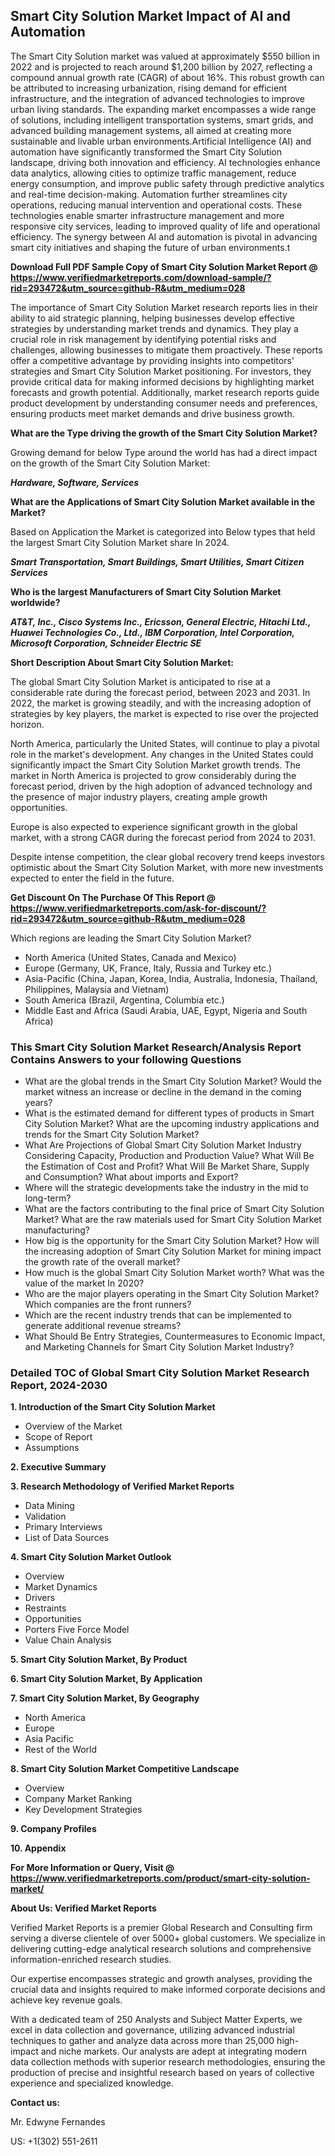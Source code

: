 <h2>Smart City Solution Market Impact of AI and Automation</h2>The Smart City Solution market was valued at approximately $550 billion in 2022 and is projected to reach around $1,200 billion by 2027, reflecting a compound annual growth rate (CAGR) of about 16%. This robust growth can be attributed to increasing urbanization, rising demand for efficient infrastructure, and the integration of advanced technologies to improve urban living standards. The expanding market encompasses a wide range of solutions, including intelligent transportation systems, smart grids, and advanced building management systems, all aimed at creating more sustainable and livable urban environments.Artificial Intelligence (AI) and automation have significantly transformed the Smart City Solution landscape, driving both innovation and efficiency. AI technologies enhance data analytics, allowing cities to optimize traffic management, reduce energy consumption, and improve public safety through predictive analytics and real-time decision-making. Automation further streamlines city operations, reducing manual intervention and operational costs. These technologies enable smarter infrastructure management and more responsive city services, leading to improved quality of life and operational efficiency. The synergy between AI and automation is pivotal in advancing smart city initiatives and shaping the future of urban environments.t</p><p id="" class=""><strong>Download Full PDF Sample Copy of Smart City Solution Market Report @ <a href="https://www.verifiedmarketreports.com/download-sample/?rid=293472&utm_source=github-R&utm_medium=028" target="_blank">https://www.verifiedmarketreports.com/download-sample/?rid=293472&utm_source=github-R&utm_medium=028</a></strong></p><p>The importance of&nbsp;Smart City Solution Market research reports lies in their ability to aid strategic planning, helping businesses develop effective strategies by understanding market trends and dynamics. They play a crucial role in risk management by identifying potential risks and challenges, allowing businesses to mitigate them proactively. These reports offer a competitive advantage by providing insights into competitors' strategies and Smart City Solution Market positioning. For investors, they provide critical data for making informed decisions by highlighting market forecasts and growth potential. Additionally, market research reports guide product development by understanding consumer needs and preferences, ensuring products meet market demands and drive business growth.</p><p><strong>What are the&nbsp;Type driving the growth of the Smart City Solution Market?</strong></p><p id="" class="">Growing demand for below Type around the world has had a direct impact on the growth of the Smart City Solution Market:</p><em><strong>Hardware, Software, Services</strong></em></p><strong>What are the&nbsp;Applications&nbsp;of Smart City Solution Market available in the Market?</strong></p><p id="" class="">Based on Application the Market is categorized into Below types that held the largest Smart City Solution Market share In 2024.</p><em><strong>Smart Transportation, Smart Buildings, Smart Utilities, Smart Citizen Services</strong></em></p><strong>Who is the largest Manufacturers of Smart City Solution Market worldwide?</strong></p><p><em><strong>AT&T, Inc., Cisco Systems Inc., Ericsson, General Electric, Hitachi Ltd., Huawei Technologies Co., Ltd., IBM Corporation, Intel Corporation, Microsoft Corporation, Schneider Electric SE</strong></em></p><p id="" class=""><strong>Short Description About Smart City Solution Market:</strong></p><p>The global Smart City Solution Market is anticipated to rise at a considerable rate during the forecast period, between 2023 and 2031. In 2022, the market is growing steadily, and with the increasing adoption of strategies by key players, the market is expected to rise over the projected horizon.</p><p>North America, particularly the United States, will continue to play a pivotal role in the market's development. Any changes in the United States could significantly impact the Smart City Solution Market growth trends. The market in North America is projected to grow considerably during the forecast period, driven by the high adoption of advanced technology and the presence of major industry players, creating ample growth opportunities.</p><p>Europe is also expected to experience significant growth in the global market, with a strong CAGR during the forecast period from 2024 to 2031.</p><p>Despite intense competition, the clear global recovery trend keeps investors optimistic about the Smart City Solution Market, with more new investments expected to enter the field in the future.</p><p id="" class=""><strong>Get Discount On The Purchase Of This Report @ <a href="https://www.verifiedmarketreports.com/ask-for-discount/?rid=293472&utm_source=github-R&utm_medium=028" target="_blank">https://www.verifiedmarketreports.com/ask-for-discount/?rid=293472&utm_source=github-R&utm_medium=028</a></strong></p>Which regions are leading the Smart City Solution Market?</p><ul><li>North America (United States, Canada and Mexico)</li><li>Europe (Germany, UK, France, Italy, Russia and Turkey etc.)</li><li>Asia-Pacific (China, Japan, Korea, India, Australia, Indonesia, Thailand, Philippines, Malaysia and Vietnam)</li><li>South America (Brazil, Argentina, Columbia etc.)</li><li>Middle East and Africa (Saudi Arabia, UAE, Egypt, Nigeria and South Africa)</li></ul><h3 id="" class="">This Smart City Solution Market Research/Analysis Report Contains Answers to your following Questions</h3><ul><li>What are the global trends in the Smart City Solution Market? Would the market witness an increase or decline in the demand in the coming years?</li><li>What is the estimated demand for different types of products in Smart City Solution Market? What are the upcoming industry applications and trends for the Smart City Solution Market?</li><li>What Are Projections of Global Smart City Solution Market Industry Considering Capacity, Production and Production Value? What Will Be the Estimation of Cost and Profit? What Will Be Market Share, Supply and Consumption? What about imports and Export?</li><li>Where will the strategic developments take the industry in the mid to long-term?</li><li>What are the factors contributing to the final price of Smart City Solution Market? What are the raw materials used for Smart City Solution Market manufacturing?</li><li>How big is the opportunity for the Smart City Solution Market? How will the increasing adoption of Smart City Solution Market for mining impact the growth rate of the overall market?</li><li>How much is the global Smart City Solution Market worth? What was the value of the market In 2020?</li><li>Who are the major players operating in the Smart City Solution Market? Which companies are the front runners?</li><li>Which are the recent industry trends that can be implemented to generate additional revenue streams?</li><li>What Should Be Entry Strategies, Countermeasures to Economic Impact, and Marketing Channels for Smart City Solution Market Industry?</li></ul><h3 id="" class="">Detailed TOC of Global Smart City Solution Market Research Report, 2024-2030</h3><p id="" class=""><strong>1. Introduction of the Smart City Solution Market</strong></p><ul><li>Overview of the Market</li><li>Scope of Report</li><li>Assumptions</li></ul><p id="" class=""><strong>2. Executive Summary</strong></p><p id="" class=""><strong>3. Research Methodology of Verified Market Reports</strong></p><ul><li>Data Mining</li><li>Validation</li><li>Primary Interviews</li><li>List of Data Sources</li></ul><p id="" class=""><strong>4. Smart City Solution Market Outlook</strong></p><ul><li>Overview</li><li>Market Dynamics</li><li>Drivers</li><li>Restraints</li><li>Opportunities</li><li>Porters Five Force Model</li><li>Value Chain Analysis</li></ul><p id="" class=""><strong>5. Smart City Solution Market, By Product</strong></p><p id="" class=""><strong>6. Smart City Solution Market, By Application</strong></p><p id="" class=""><strong>7. Smart City Solution Market, By Geography</strong></p><ul><li>North America</li><li>Europe</li><li>Asia Pacific</li><li>Rest of the World</li></ul><p id="" class=""><strong>8. Smart City Solution Market Competitive Landscape</strong></p><ul><li>Overview</li><li>Company Market Ranking</li><li>Key Development Strategies</li></ul><p id="" class=""><strong>9. Company Profiles</strong></p><p id="" class=""><strong>10. Appendix</strong></p><p id="" class=""><strong>For More Information or Query, Visit @ <a href="https://www.verifiedmarketreports.com/product/smart-city-solution-market/" target="_blank">https://www.verifiedmarketreports.com/product/smart-city-solution-market/</a></strong></p><p id="" class=""><strong>About Us: Verified Market Reports</strong></p><p id="" class="">Verified Market Reports is a premier Global Research and Consulting firm serving a diverse clientele of over 5000+ global customers. We specialize in delivering cutting-edge analytical research solutions and comprehensive information-enriched research studies.</p><p id="" class="">Our expertise encompasses strategic and growth analyses, providing the crucial data and insights required to make informed corporate decisions and achieve key revenue goals.</p><p id="" class="">With a dedicated team of 250 Analysts and Subject Matter Experts, we excel in data collection and governance, utilizing advanced industrial techniques to gather and analyze data across more than 25,000 high-impact and niche markets. Our analysts are adept at integrating modern data collection methods with superior research methodologies, ensuring the production of precise and insightful research based on years of collective experience and specialized knowledge.</p><p id="" class=""><strong>Contact us:</strong></p><p id="" class="">Mr. Edwyne Fernandes</p><p id="" class="">US: +1(302) 551-2611</p>